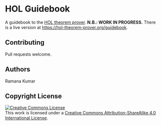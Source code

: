 HOL Guidebook
=============
A guidebook to the [HOL theorem prover](https://hol-theorem-prover.org).
**N.B.: WORK IN PROGRESS.**
There is a live version at https://hol-theorem-prover.org/guidebook.

Contributing
-------------
Pull requests welcome.

Authors
--------
Ramana Kumar

Copyright License
------------------
<a rel="license" href="http://creativecommons.org/licenses/by-sa/4.0/"><img alt="Creative Commons License" style="border-width:0" src="https://i.creativecommons.org/l/by-sa/4.0/88x31.png" /></a><br />This work is licensed under a <a rel="license" href="http://creativecommons.org/licenses/by-sa/4.0/">Creative Commons Attribution-ShareAlike 4.0 International License</a>.
